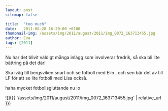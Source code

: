 ```yaml
---
layout: post
sitemap: false

title:  "too much"
date:   2011-08-28 16:20:00 +0100
thumbnail-img: /assets/img/2011/august/2011/img_0072_163713455.jpg
author: Eva
tags: [2011]
---
```


Nu har det blivit väldigt många inlägg som involverar fredrik, så ska bli lite bättring på det där!

Ska iväg till bergsviken snart och se fotboll med Elin , och sen bär det av till LF för att se lite fotboll med Lisa också.

haha mycket fotbollsgluttande nu :o

![]({{ '/assets/img/2011/august/2011/img_0072_163713455.jpg'  | relative_url }})

